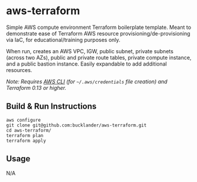 # aws-terraform

Simple AWS compute environment Terraform boilerplate template. Meant to demonstrate ease of Terraform AWS resource provisioning/de-provisioning via IaC, for educational/training purposes only. 

When run, creates an AWS VPC, IGW, public subnet, private subnets (across two AZs), public and private route tables, private compute instance, and a public bastion instance. Easily expandable to add additional resources.

_Note: Requires [AWS CLI](https://docs.aws.amazon.com/cli/latest/userguide/cli-chap-install.html) (for `~/.aws/credentials` file creation) and Terraform 0.13 or higher._

## Build & Run Instructions
```
aws configure
git clone git@github.com:bucklander/aws-terraform.git
cd aws-terraform/
terraform plan
terraform apply
```

## Usage
N/A